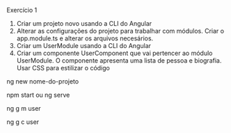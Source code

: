 Exercício 1

1) Criar um projeto novo usando a CLI do Angular
2) Alterar as configurações do projeto para trabalhar com módulos. Criar o app.module.ts e alterar os arquivos necesários.
3) Criar um UserModule usando a CLI do Angular
4) Criar um componente UserComponent que vai pertencer ao módulo UserModule. O componente apresenta uma lista de pessoa e biografia. Usar CSS para estilizar o código


ng new nome-do-projeto

npm start ou ng serve

ng g m user

ng g c user
